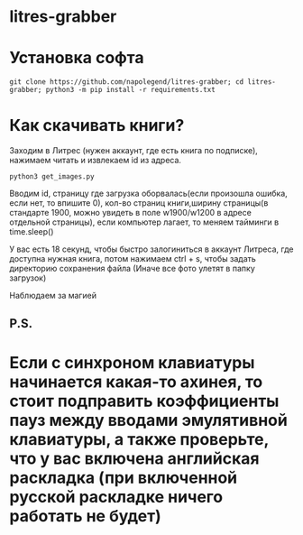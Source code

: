 # litres-grabber

# Установка софта
```
git clone https://github.com/napolegend/litres-grabber; cd litres-grabber; python3 -m pip install -r requirements.txt
```

# Как скачивать книги?
Заходим в Литрес (нужен аккаунт, где есть книга по подписке), нажимаем читать и извлекаем id из адреса.
```
python3 get_images.py
```
Вводим id, страницу где загрузка оборвалась(если произошла ошибка, если нет, то впишите 0), кол-во страниц книги,ширину страницы(в стандарте 1900, можно увидеть в поле w1900/w1200 в адресе отдельной страницы), если компьютер лагает, то меняем тайминги в time.sleep()

У вас есть 18 секунд, чтобы быстро залогиниться в аккаунт Литреса, где доступна нужная книга, потом нажимаем ctrl + s, чтобы задать директорию сохранения файла (Иначе все фото улетят в папку загрузок)

Наблюдаем за магией

## P.S.

# Если с синхроном клавиатуры начинается какая-то ахинея, то стоит подправить коэффициенты пауз между вводами эмулятивной клавиатуры, а также проверьте, что у вас включена английская раскладка (при включенной русской раскладке ничего работать не будет)

